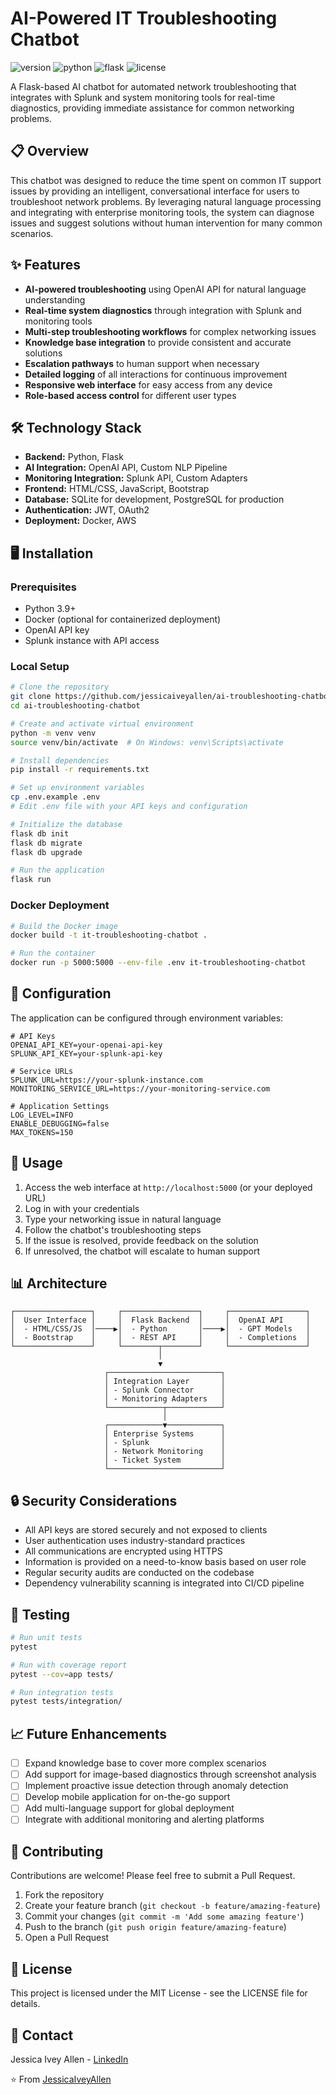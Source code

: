 # AI-Powered IT Troubleshooting Chatbot

![version](https://img.shields.io/badge/version-1.0.0-blue)
![python](https://img.shields.io/badge/python-3.9+-blue)
![flask](https://img.shields.io/badge/flask-2.0.1-green)
![license](https://img.shields.io/badge/license-MIT-orange)

A Flask-based AI chatbot for automated network troubleshooting that integrates with Splunk and system monitoring tools for real-time diagnostics, providing immediate assistance for common networking problems.

## 📋 Overview

This chatbot was designed to reduce the time spent on common IT support issues by providing an intelligent, conversational interface for users to troubleshoot network problems. By leveraging natural language processing and integrating with enterprise monitoring tools, the system can diagnose issues and suggest solutions without human intervention for many common scenarios.

## ✨ Features

- **AI-powered troubleshooting** using OpenAI API for natural language understanding
- **Real-time system diagnostics** through integration with Splunk and monitoring tools
- **Multi-step troubleshooting workflows** for complex networking issues
- **Knowledge base integration** to provide consistent and accurate solutions
- **Escalation pathways** to human support when necessary
- **Detailed logging** of all interactions for continuous improvement
- **Responsive web interface** for easy access from any device
- **Role-based access control** for different user types

## 🛠️ Technology Stack

- **Backend:** Python, Flask
- **AI Integration:** OpenAI API, Custom NLP Pipeline
- **Monitoring Integration:** Splunk API, Custom Adapters
- **Frontend:** HTML/CSS, JavaScript, Bootstrap
- **Database:** SQLite for development, PostgreSQL for production
- **Authentication:** JWT, OAuth2
- **Deployment:** Docker, AWS

## 🖥️ Installation

### Prerequisites
- Python 3.9+
- Docker (optional for containerized deployment)
- OpenAI API key
- Splunk instance with API access

### Local Setup

```bash
# Clone the repository
git clone https://github.com/jessicaiveyallen/ai-troubleshooting-chatbot.git
cd ai-troubleshooting-chatbot

# Create and activate virtual environment
python -m venv venv
source venv/bin/activate  # On Windows: venv\Scripts\activate

# Install dependencies
pip install -r requirements.txt

# Set up environment variables
cp .env.example .env
# Edit .env file with your API keys and configuration

# Initialize the database
flask db init
flask db migrate
flask db upgrade

# Run the application
flask run
```

### Docker Deployment

```bash
# Build the Docker image
docker build -t it-troubleshooting-chatbot .

# Run the container
docker run -p 5000:5000 --env-file .env it-troubleshooting-chatbot
```

## 🔧 Configuration

The application can be configured through environment variables:

```
# API Keys
OPENAI_API_KEY=your-openai-api-key
SPLUNK_API_KEY=your-splunk-api-key

# Service URLs
SPLUNK_URL=https://your-splunk-instance.com
MONITORING_SERVICE_URL=https://your-monitoring-service.com

# Application Settings
LOG_LEVEL=INFO
ENABLE_DEBUGGING=false
MAX_TOKENS=150
```

## 🚀 Usage

1. Access the web interface at `http://localhost:5000` (or your deployed URL)
2. Log in with your credentials
3. Type your networking issue in natural language
4. Follow the chatbot's troubleshooting steps
5. If the issue is resolved, provide feedback on the solution
6. If unresolved, the chatbot will escalate to human support

## 📊 Architecture

```
┌─────────────────┐     ┌─────────────────┐     ┌─────────────────┐
│  User Interface │     │  Flask Backend  │     │  OpenAI API     │
│  - HTML/CSS/JS  │────▶│  - Python       │────▶│  - GPT Models   │
│  - Bootstrap    │     │  - REST API     │     │  - Completions  │
└─────────────────┘     └────────┬────────┘     └─────────────────┘
                                 │
                                 ▼
                     ┌─────────────────────────┐
                     │ Integration Layer       │
                     │ - Splunk Connector      │
                     │ - Monitoring Adapters   │
                     └────────────┬────────────┘
                                  │
                     ┌────────────▼────────────┐
                     │ Enterprise Systems      │
                     │ - Splunk                │
                     │ - Network Monitoring    │
                     │ - Ticket System         │
                     └─────────────────────────┘
```

## 🔒 Security Considerations

- All API keys are stored securely and not exposed to clients
- User authentication uses industry-standard practices
- All communications are encrypted using HTTPS
- Information is provided on a need-to-know basis based on user role
- Regular security audits are conducted on the codebase
- Dependency vulnerability scanning is integrated into CI/CD pipeline

## 🧪 Testing

```bash
# Run unit tests
pytest

# Run with coverage report
pytest --cov=app tests/

# Run integration tests
pytest tests/integration/
```

## 📈 Future Enhancements

- [ ] Expand knowledge base to cover more complex scenarios
- [ ] Add support for image-based diagnostics through screenshot analysis
- [ ] Implement proactive issue detection through anomaly detection
- [ ] Develop mobile application for on-the-go support
- [ ] Add multi-language support for global deployment
- [ ] Integrate with additional monitoring and alerting platforms

## 👥 Contributing

Contributions are welcome! Please feel free to submit a Pull Request.

1. Fork the repository
2. Create your feature branch (`git checkout -b feature/amazing-feature`)
3. Commit your changes (`git commit -m 'Add some amazing feature'`)
4. Push to the branch (`git push origin feature/amazing-feature`)
5. Open a Pull Request

## 📝 License

This project is licensed under the MIT License - see the LICENSE file for details.

## 📮 Contact

Jessica Ivey Allen - [LinkedIn](https://www.linkedin.com/in/jessicaiveyallen/)

⭐️ From [JessicaIveyAllen](https://github.com/jessicaiveyallen)
